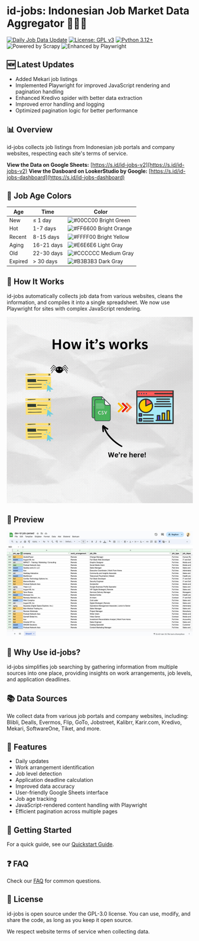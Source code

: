 # id-jobs: Indonesian Job Market Data Aggregator 💼🇮🇩

[![Daily Job Data Update](https://github.com/ceroberoz/id-jobs/actions/workflows/scrape.yml/badge.svg)](https://github.com/ceroberoz/id-jobs/actions/workflows/scrape.yml)
[![License: GPL v3](https://img.shields.io/badge/License-GPLv3-blue.svg)](https://www.gnu.org/licenses/gpl-3.0)
[![Python 3.12+](https://img.shields.io/badge/python-3.12+-blue.svg)](https://www.python.org/downloads/)
![Powered by Scrapy](https://img.shields.io/badge/Powered%20by-Scrapy-green.svg)
![Enhanced by Playwright](https://img.shields.io/badge/Enhanced%20by-Playwright-orange.svg)

## 🆕 Latest Updates

- Added Mekari job listings
- Implemented Playwright for improved JavaScript rendering and pagination handling
- Enhanced Kredivo spider with better data extraction
- Improved error handling and logging
- Optimized pagination logic for better performance

## 📊 Overview

id-jobs collects job listings from Indonesian job portals and company websites, respecting each site's terms of service.

**View the Data on Google Sheets:** [https://s.id/id-jobs-v2](https://s.id/id-jobs-v2)
**View the Dasboard on LookerStudio by Google:** [https://s.id/id-jobs-dashboard](https://s.id/id-jobs-dashboard)

## 🎨 Job Age Colors

| Age | Time | Color |
|-----|------|-------|
| New | ≤ 1 day | ![#00CC00](https://via.placeholder.com/15/00CC00/000000?text=+) Bright Green |
| Hot | 1-7 days | ![#FF6600](https://via.placeholder.com/15/FF6600/000000?text=+) Bright Orange |
| Recent | 8-15 days | ![#FFFF00](https://via.placeholder.com/15/FFFF00/000000?text=+) Bright Yellow |
| Aging | 16-21 days | ![#E6E6E6](https://via.placeholder.com/15/E6E6E6/000000?text=+) Light Gray |
| Old | 22-30 days | ![#CCCCCC](https://via.placeholder.com/15/CCCCCC/000000?text=+) Medium Gray |
| Expired | > 30 days | ![#B3B3B3](https://via.placeholder.com/15/B3B3B3/000000?text=+) Dark Gray |

## 🔧 How It Works

id-jobs automatically collects job data from various websites, cleans the information, and compiles it into a single spreadsheet. We now use Playwright for sites with complex JavaScript rendering.

![Scraping Process](how-scraper-works.gif)

## 👀 Preview

![id-jobs Preview](screen-capture-dev.png)

## 🌟 Why Use id-jobs?

id-jobs simplifies job searching by gathering information from multiple sources into one place, providing insights on work arrangements, job levels, and application deadlines.

## 📚 Data Sources

We collect data from various job portals and company websites, including:
Blibli, Dealls, Evermos, Flip, GoTo, Jobstreet, Kalibrr, Karir.com, Kredivo, Mekari, SoftwareOne, Tiket, and more.

## 🚀 Features

- Daily updates
- Work arrangement identification
- Job level detection
- Application deadline calculation
- Improved data accuracy
- User-friendly Google Sheets interface
- Job age tracking
- JavaScript-rendered content handling with Playwright
- Efficient pagination across multiple pages

## 🏁 Getting Started

For a quick guide, see our [Quickstart Guide](QUICKSTART.md).

## ❓ FAQ

Check our [FAQ](FAQ.md) for common questions.

## 📄 License

id-jobs is open source under the GPL-3.0 license. You can use, modify, and share the code, as long as you keep it open source.

We respect website terms of service when collecting data.

